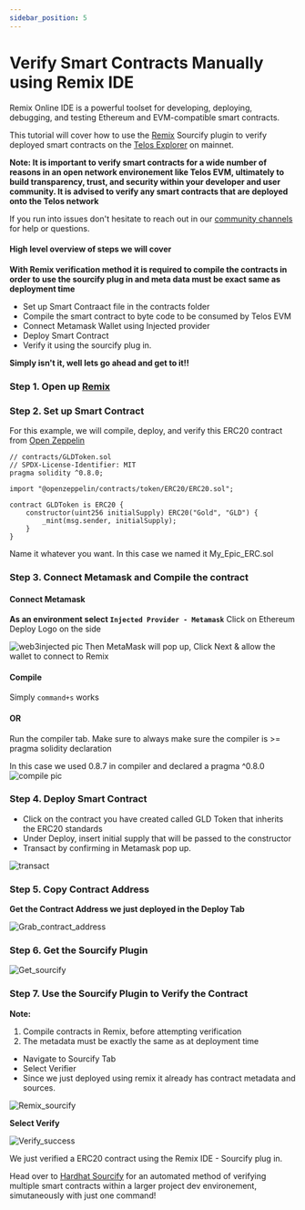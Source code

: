 ```yaml
---
sidebar_position: 5
---
```


# Verify Smart Contracts Manually using Remix IDE

Remix Online IDE is a powerful toolset for developing, deploying, debugging, and testing Ethereum and EVM-compatible smart contracts.

This tutorial will cover how to use the [Remix](https://remix-project.org/) Sourcify plugin to verify deployed smart contracts on the [Telos Explorer](https://www.teloscan.io/) on mainnet.

**Note: It is important to verify smart contracts for a wide number of reasons in an open network environement like Telos EVM, ultimately to build transparency, trust, and security within your developer and user community. It is advised to verify any smart contracts that are deployed onto the Telos network**

If you run into issues don't hesitate to reach out in our [community channels](docs/overview/resources.md) for help or questions.

#### High level overview of steps we will cover

**With Remix verification method it is required to compile the contracts in order to use the sourcify plug in and meta data must be exact same as deployment time**

- Set up Smart Contraact file in the contracts folder
- Compile the smart contract to byte code to be consumed by Telos EVM
- Connect Metamask Wallet using Injected provider
- Deploy Smart Contract
- Verify it using the sourcify plug in.

**Simply isn't it, well lets go ahead and get to it!!**

### Step 1. Open up [Remix](http://remix.ethereum.org/)

### Step 2. Set up Smart Contract

For this example, we will compile, deploy, and verify this ERC20 contract from [Open Zeppelin](https://docs.openzeppelin.com/contracts/4.x/erc20)

```
// contracts/GLDToken.sol
// SPDX-License-Identifier: MIT
pragma solidity ^0.8.0;

import "@openzeppelin/contracts/token/ERC20/ERC20.sol";

contract GLDToken is ERC20 {
    constructor(uint256 initialSupply) ERC20("Gold", "GLD") {
        _mint(msg.sender, initialSupply);
    }
}
```

Name it whatever you want. In this case we named it My_Epic_ERC.sol

### Step 3. Connect Metamask and Compile the contract

#### Connect Metamask

**As an environment select `Injected Provider - Metamask`**
Click on Ethereum Deploy Logo on the side

![web3injected pic](/img/Injectedweb3.png)
Then MetaMask will pop up, Click Next & allow the wallet to connect to Remix

#### Compile

Simply `command+s` works

#### OR

Run the compiler tab. Make sure to always make sure the compiler is >= pragma solidity declaration

In this case we used 0.8.7 in compiler and declared a pragma ^0.8.0
![compile pic](/img/compile.png)

### Step 4. Deploy Smart Contract

- Click on the contract you have created called GLD Token that inherits the ERC20 standards
- Under Deploy, insert initial supply that will be passed to the constructor
- Transact by confirming in Metamask pop up.

![transact](/img/deploy.png)

### Step 5. Copy Contract Address

**Get the Contract Address we just deployed in the Deploy Tab**

![Grab_contract_address](/img/grab_contract_address.png)

### Step 6. Get the Sourcify Plugin

![Get_sourcify](/img/getsourcify.jpg)

### Step 7. Use the Sourcify Plugin to Verify the Contract

**Note:**

1. Compile contracts in Remix, before attempting verification
2. The metadata must be exactly the same as at deployment time

- Navigate to Sourcify Tab
- Select Verifier
- Since we just deployed using remix it already has contract metadata and sources.

![Remix_sourcify](/img/remix_sourcify.png)

**Select Verify**

![Verify_success](/img/verify_success.png)

We just verified a ERC20 contract using the Remix IDE - Sourcify plug in.

Head over to [Hardhat Sourcify](docs/evm/smart-contracts/hardhat_sourcify.md) for an automated method of verifying multiple smart contracts within a larger project dev environement, simutaneously with just one command!

